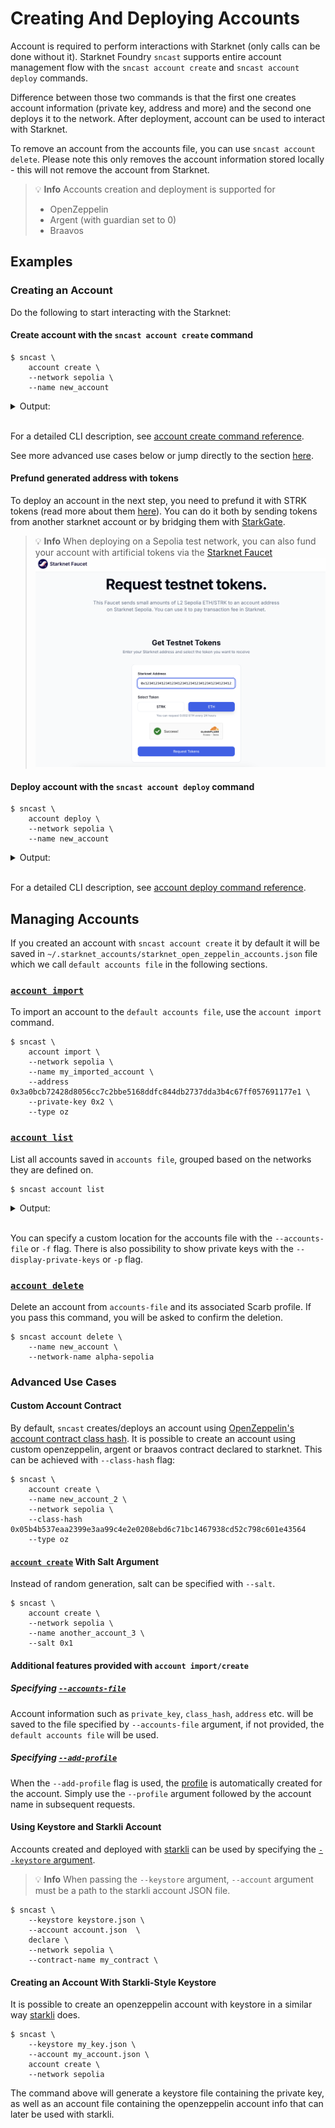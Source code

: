 # Creating And Deploying Accounts

Account is required to perform interactions with Starknet (only calls can be done without it). Starknet Foundry `sncast`
supports
entire account management flow with the `sncast account create` and `sncast account deploy` commands.

Difference between those two commands is that the first one creates account information (private key, address and more)
and the second one deploys it to the network. After deployment, account can be used to interact with Starknet.

To remove an account from the accounts file, you can use  `sncast account delete`. Please note this only removes the
account information stored locally - this will not remove the account from Starknet.

> 💡 **Info**
> Accounts creation and deployment is supported for
>  - OpenZeppelin
>  - Argent (with guardian set to 0)
>  - Braavos

## Examples

### Creating an Account

Do the following to start interacting with the Starknet:

#### Create account with the `sncast account create` command

```shell
$ sncast \
    account create \
    --network sepolia \
    --name new_account
```

<details>
<summary>Output:</summary>

```shell
command: account create
address: 0x0[..]
estimated_fee: [..]
message: Account successfully created but it needs to be deployed. The estimated deployment fee is [..]

After prefunding the account, run:
sncast --accounts-file [..]accounts.json account deploy --url [..] --name new_account

To see account creation details, visit:
account: https://sepolia.starkscan.co/contract/[..]
```

</details>
<br>

For a detailed CLI description, see [account create command reference](../appendix/sncast/account/create.md).

See more advanced use cases below or jump directly to the section [here](#advanced-use-cases).

#### Prefund generated address with tokens

To deploy an account in the next step, you need to prefund it with STRK tokens (read more about them [here](https://docs.starknet.io/architecture-and-concepts/economics-of-starknet/)).
You can do it both by sending tokens from another starknet account or by bridging them
with [StarkGate](https://starkgate.starknet.io/).

> 💡 **Info**
> When deploying on a Sepolia test network, you can also fund your account with artificial tokens via
> the [Starknet Faucet](https://starknet-faucet.vercel.app)
> ![image](images/starknet-faucet-sepolia.png)

#### Deploy account with the `sncast account deploy` command

<!-- TODO(#2736) -->
<!-- { "ignored": true } -->
```shell
$ sncast \
    account deploy \
    --network sepolia \
	--name new_account
```

<details>
<summary>Output:</summary>

```shell
command: account deploy
transaction_hash: [..]

To see invocation details, visit:
transaction: https://sepolia.starkscan.co/tx/[..]
```

</details>
<br>

For a detailed CLI description, see [account deploy command reference](../appendix/sncast/account/deploy.md).

## Managing Accounts

If you created an account with `sncast account create` it by default it will be saved in
`~/.starknet_accounts/starknet_open_zeppelin_accounts.json` file which we call `default accounts file` in the following
sections.

### [`account import`](../appendix/sncast/account/import.md)

To import an account to the `default accounts file`, use the `account import` command.

```shell
$ sncast \
    account import \
	--network sepolia \
    --name my_imported_account \
    --address 0x3a0bcb72428d8056cc7c2bbe5168ddfc844db2737dda3b4c67ff057691177e1 \
    --private-key 0x2 \
    --type oz
```

### [`account list`](../appendix/sncast/account/list.md)

List all accounts saved in `accounts file`, grouped based on the networks they are defined on.

<!-- TODO(#2736) -->
<!-- { "ignored_output": true } -->
```shell
$ sncast account list
```

<details>
<summary>Output:</summary>

```shell
Available accounts (at [..]):
- new_account:
  network: alpha-sepolia
  public key: [..]
  address: [..]
  salt: [..]
  class hash: [..]
  deployed: false
  legacy: false
  type: OpenZeppelin

- my_account:
  network: alpha-sepolia
  public key: 0x48234b9bc6c1e749f4b908d310d8c53dae6564110b05ccf79016dca8ce7dfac
  address: 0x6f4621e7ad43707b3f69f9df49425c3d94fdc5ab2e444bfa0e7e4edeff7992d
  deployed: true
  type: OpenZeppelin
```

</details>
<br>

You can specify a custom location for the accounts file with the `--accounts-file` or `-f` flag.
There is also possibility to show private keys with the `--display-private-keys` or `-p` flag.

### [`account delete`](../appendix/sncast/account/delete.md)

Delete an account from `accounts-file` and its associated Scarb profile. If you pass this command, you will be asked to
confirm the deletion.

```shell
$ sncast account delete \
    --name new_account \
    --network-name alpha-sepolia
```

### Advanced Use Cases

#### Custom Account Contract

By default, `sncast` creates/deploys an account
using [OpenZeppelin's account contract class hash](https://starkscan.co/class/0x05b4b537eaa2399e3aa99c4e2e0208ebd6c71bc1467938cd52c798c601e43564).
It is possible to create an account using custom openzeppelin, argent or braavos contract declared to starknet. This can
be achieved
with `--class-hash` flag:

```shell
$ sncast \
    account create \
    --name new_account_2 \
    --network sepolia \
    --class-hash 0x05b4b537eaa2399e3aa99c4e2e0208ebd6c71bc1467938cd52c798c601e43564
    --type oz
```

#### [`account create`](../appendix/sncast/account/create.md) With Salt Argument

Instead of random generation, salt can be specified with `--salt`.

```shell
$ sncast \
    account create \
    --network sepolia \
    --name another_account_3 \
    --salt 0x1
```

#### Additional features provided with `account import/create`

##### Specifying [`--accounts-file`](../appendix/sncast/account/create.md#create)

Account information such as `private_key`, `class_hash`, `address` etc. will be saved to the file specified by
`--accounts-file` argument,
if not provided, the `default accounts file` will be used.

##### Specifying [`--add-profile`](../appendix/sncast/account/create.md#--add-profile-name)

When the `--add-profile` flag is used, the [profile](../projects/configuration.md#defining-profiles-in-snfoundrytoml)
is automatically created for the account.
Simply use the `--profile` argument followed by the account name in subsequent requests.

#### Using Keystore and Starkli Account

Accounts created and deployed with [starkli](https://book.starkli.rs/accounts#accounts) can be used by specifying the [
`--keystore` argument](../appendix/sncast/common.md#--keystore--k-path_to_keystore_file).

> 💡 **Info**
> When passing the `--keystore` argument, `--account` argument must be a path to the starkli account JSON file.

<!-- Snippets is ignored, because typing password for keystore uses interactive mode -->
<!-- { "ignored": true } -->
```shell
$ sncast \
    --keystore keystore.json \
    --account account.json  \
    declare \
	--network sepolia \
    --contract-name my_contract \
```

#### Creating an Account With Starkli-Style Keystore

It is possible to create an openzeppelin account with keystore in a similar
way [starkli](https://book.starkli.rs/accounts#accounts) does.

<!-- Snippets is ignored, because typing password for keystore uses interactive mode -->
<!-- { "ignored": true } -->
```shell
$ sncast \
    --keystore my_key.json \
    --account my_account.json \
    account create \
    --network sepolia
```

The command above will generate a keystore file containing the private key, as well as an account file containing the
openzeppelin account info that can later be used with starkli.
